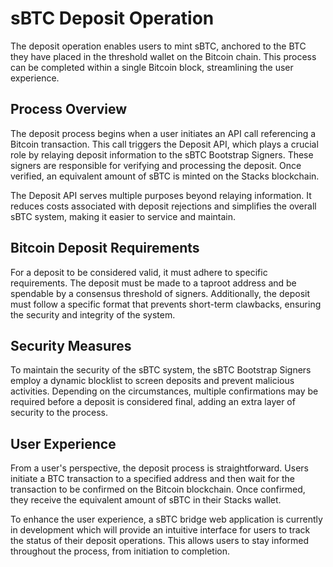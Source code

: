 # sBTC Deposit Operation

The deposit operation enables users to mint sBTC, anchored to the BTC they have placed in the threshold wallet on the Bitcoin chain. This process can be completed within a single Bitcoin block, streamlining the user experience.

## Process Overview

The deposit process begins when a user initiates an API call referencing a Bitcoin transaction. This call triggers the Deposit API, which plays a crucial role by relaying deposit information to the sBTC Bootstrap Signers. These signers are responsible for verifying and processing the deposit. Once verified, an equivalent amount of sBTC is minted on the Stacks blockchain.

The Deposit API serves multiple purposes beyond relaying information. It reduces costs associated with deposit rejections and simplifies the overall sBTC system, making it easier to service and maintain.

## Bitcoin Deposit Requirements

For a deposit to be considered valid, it must adhere to specific requirements. The deposit must be made to a taproot address and be spendable by a consensus threshold of signers. Additionally, the deposit must follow a specific format that prevents short-term clawbacks, ensuring the security and integrity of the system.

## Security Measures

To maintain the security of the sBTC system, the sBTC Bootstrap Signers employ a dynamic blocklist to screen deposits and prevent malicious activities. Depending on the circumstances, multiple confirmations may be required before a deposit is considered final, adding an extra layer of security to the process.

## User Experience

From a user's perspective, the deposit process is straightforward. Users initiate a BTC transaction to a specified address and then wait for the transaction to be confirmed on the Bitcoin blockchain. Once confirmed, they receive the equivalent amount of sBTC in their Stacks wallet.

To enhance the user experience, a sBTC bridge web application is currently in development which will provide an intuitive interface for users to track the status of their deposit operations. This allows users to stay informed throughout the process, from initiation to completion.
